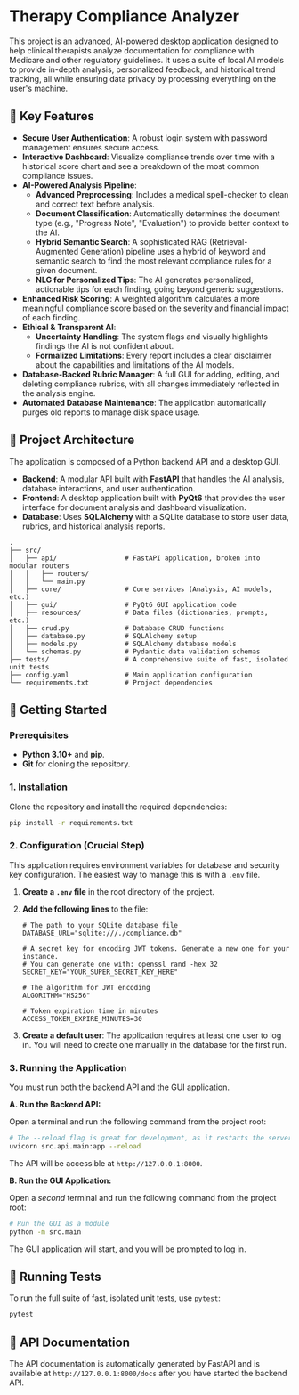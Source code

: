 # Therapy Compliance Analyzer

This project is an advanced, AI-powered desktop application designed to help clinical therapists analyze documentation for compliance with Medicare and other regulatory guidelines. It uses a suite of local AI models to provide in-depth analysis, personalized feedback, and historical trend tracking, all while ensuring data privacy by processing everything on the user's machine.

## 🌟 Key Features

- **Secure User Authentication**: A robust login system with password management ensures secure access.
- **Interactive Dashboard**: Visualize compliance trends over time with a historical score chart and see a breakdown of the most common compliance issues.
- **AI-Powered Analysis Pipeline**:
    - **Advanced Preprocessing**: Includes a medical spell-checker to clean and correct text before analysis.
    - **Document Classification**: Automatically determines the document type (e.g., "Progress Note", "Evaluation") to provide better context to the AI.
    - **Hybrid Semantic Search**: A sophisticated RAG (Retrieval-Augmented Generation) pipeline uses a hybrid of keyword and semantic search to find the most relevant compliance rules for a given document.
    - **NLG for Personalized Tips**: The AI generates personalized, actionable tips for each finding, going beyond generic suggestions.
- **Enhanced Risk Scoring**: A weighted algorithm calculates a more meaningful compliance score based on the severity and financial impact of each finding.
- **Ethical & Transparent AI**:
    - **Uncertainty Handling**: The system flags and visually highlights findings the AI is not confident about.
    - **Formalized Limitations**: Every report includes a clear disclaimer about the capabilities and limitations of the AI models.
- **Database-Backed Rubric Manager**: A full GUI for adding, editing, and deleting compliance rubrics, with all changes immediately reflected in the analysis engine.
- **Automated Database Maintenance**: The application automatically purges old reports to manage disk space usage.

## 📂 Project Architecture

The application is composed of a Python backend API and a desktop GUI.

- **Backend**: A modular API built with **FastAPI** that handles the AI analysis, database interactions, and user authentication.
- **Frontend**: A desktop application built with **PyQt6** that provides the user interface for document analysis and dashboard visualization.
- **Database**: Uses **SQLAlchemy** with a SQLite database to store user data, rubrics, and historical analysis reports.

```
.
├── src/
│   ├── api/                 # FastAPI application, broken into modular routers
│   │   ├── routers/
│   │   └── main.py
│   ├── core/                # Core services (Analysis, AI models, etc.)
│   ├── gui/                 # PyQt6 GUI application code
│   ├── resources/           # Data files (dictionaries, prompts, etc.)
│   ├── crud.py              # Database CRUD functions
│   ├── database.py          # SQLAlchemy setup
│   ├── models.py            # SQLAlchemy database models
│   └── schemas.py           # Pydantic data validation schemas
├── tests/                   # A comprehensive suite of fast, isolated unit tests
├── config.yaml              # Main application configuration
└── requirements.txt         # Project dependencies
```

## 🚀 Getting Started

### Prerequisites

- **Python 3.10+** and **pip**.
- **Git** for cloning the repository.

### 1. Installation

Clone the repository and install the required dependencies:

```bash
pip install -r requirements.txt
```

### 2. Configuration (Crucial Step)

This application requires environment variables for database and security key configuration. The easiest way to manage this is with a `.env` file.

1.  **Create a `.env` file** in the root directory of the project.
2.  **Add the following lines** to the file:

    ```
    # The path to your SQLite database file
    DATABASE_URL="sqlite:///./compliance.db"

    # A secret key for encoding JWT tokens. Generate a new one for your instance.
    # You can generate one with: openssl rand -hex 32
    SECRET_KEY="YOUR_SUPER_SECRET_KEY_HERE"

    # The algorithm for JWT encoding
    ALGORITHM="HS256"

    # Token expiration time in minutes
    ACCESS_TOKEN_EXPIRE_MINUTES=30
    ```

3.  **Create a default user**: The application requires at least one user to log in. You will need to create one manually in the database for the first run.

### 3. Running the Application

You must run both the backend API and the GUI application.

**A. Run the Backend API:**

Open a terminal and run the following command from the project root:

```bash
# The --reload flag is great for development, as it restarts the server on code changes.
uvicorn src.api.main:app --reload
```

The API will be accessible at `http://127.0.0.1:8000`.

**B. Run the GUI Application:**

Open a *second* terminal and run the following command from the project root:

```bash
# Run the GUI as a module
python -m src.main
```

The GUI application will start, and you will be prompted to log in.

## 🧪 Running Tests

To run the full suite of fast, isolated unit tests, use `pytest`:

```bash
pytest
```

## 📖 API Documentation

The API documentation is automatically generated by FastAPI and is available at `http://127.0.0.1:8000/docs` after you have started the backend API.
